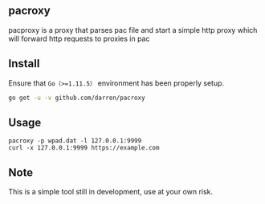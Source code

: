 ## pacroxy


pacproxy is a proxy that parses pac file and start a simple http proxy which will forward http requests to proxies in pac


## Install

Ensure that `Go（>=1.11.5）` environment has been properly setup.

```bash
go get -u -v github.com/darren/pacroxy
```


## Usage

```
pacroxy -p wpad.dat -l 127.0.0.1:9999
curl -x 127.0.0.1:9999 https://example.com
```

## Note

This is a simple tool still in development, use at your own risk.


